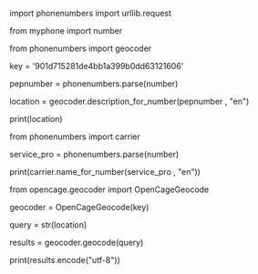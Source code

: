 import phonenumbers
import urllib.request


from myphone import number

from phonenumbers import geocoder

key = '901d715281de4bb1a399b0dd63121606'

pepnumber = phonenumbers.parse(number)

location = geocoder.description_for_number(pepnumber , "en")

print(location)

from phonenumbers import carrier

service_pro = phonenumbers.parse(number)

print(carrier.name_for_number(service_pro , "en"))


from opencage.geocoder import OpenCageGeocode

geocoder = OpenCageGeocode(key)

query = str(location)

results = geocoder.geocode(query)

print(results.encode("utf-8"))
